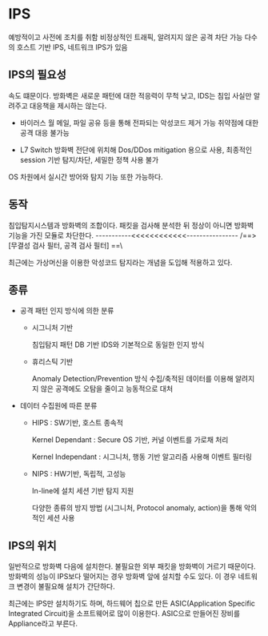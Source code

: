 # IPS

예방적이고 사전에 조치를 취함
비정상적인 트래픽, 알려지지 않은 공격 차단 가능
다수의 호스트 기반 IPS, 네트워크 IPS가 있음

## IPS의 필요성

속도 떄문이다. 방화벽은 새로운 패턴에 대한 적응력이 무척 낮고, IDS는 침입 사실만 알려주고 대응책을 제시하는 않는다.

* 바이러스 월
  메일, 파일 공유 등을 통해 전파되는 악성코드 제거 가능
  취약점에 대한 공격 대응 불가능

* L7 Switch
  방화벽 전단에 위치해 Dos/DDos mitigation 용으로 사용, 최종적인 session 기반 탐지/차단, 세밀한 정책 사용 불가

OS 차원에서 실시간 방어와 탐지 기능 또한 가능하다.

## 동작

침입탐지시스템과 방화벽의 조합이다.
패킷을 검사해 분석한 뒤 정상이 아니면 방화벽 기능을 가진 모듈로 차단한다.
 -----------<<<<<<<<<<<<----------------
/==> [무결성 검사 필터, 공격 검사 필터] ==\

최근에는 가상머신을 이용한 악성코드 탐지라는 개념을 도입해 적용하고 있다.

## 종류

* 공격 패턴 인지 방식에 의한 분류

  * 시그니처 기반

    침입탐지 패턴 DB 기반
    IDS와 기본적으로 동일한 인지 방식

  * 휴리스틱 기반

    Anomaly Detection/Prevention 방식
    수집/축적된 데이터를 이용해 알려지지 않은 공격에도 오탐을 줄이고 능동적으로 대처

* 데이터 수집원에 따른 분류

  * HIPS : SW기반, 호스트 종속적

    Kernel Dependant : Secure OS 기반, 커널 이벤트를 가로채 처리

    Kernel Independant : 시그니처, 행동 기반 알고리즘 사용해 이벤트 필터링

  * NIPS : HW기반, 독립적, 고성능

    In-line에 설치
    세션 기반 탐지 지원

    다양한 종류의 방지 방법 (시그니처, Protocol anomaly, action)을 통해 악의적인 세션 사용

## IPS의 위치

일반적으로 방화벽 다음에 설치한다. 불필요한 외부 패킷을 방화벽이 거르기 때문이다.
방화벽의 성능이 IPS보다 떨어지는 경우 방화벽 앞에 설치할 수도 있다. 이 경우 네트워크 변경이 불필요해 설치가 간단하다.

최근에는 IPS만 설치하기도 하며, 하드웨어 칩으로 만든 ASIC(Application Specific Integrated Circuit)을 소프트웨어로 많이 이용한다. ASIC으로 만들어진 장비를 Appliance라고 부른다.